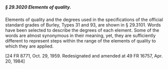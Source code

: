 ##### § 29.3020 Elements of quality. #####

Elements of quality and the degrees used in the specifications of the official standard grades of Burley, Types 31 and 93, are shown in § 29.3101. Words have been selected to describe the degrees of each element. Some of the words are almost synonymous in their meaning, yet, they are sufficiently different to represent steps within the range of the elements of quality to which they are applied.

[24 FR 8771, Oct. 29, 1959. Redesignated and amended at 49 FR 16757, Apr. 20, 1984]